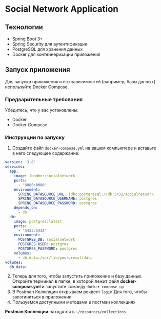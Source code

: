 # Social Network Application

## Технологии
- Spring Boot 3+
- Spring Security для аутентификации
- PostgreSQL для хранения данных
- Docker для контейнеризации приложения

## Запуск приложения

Для запуска приложения и его зависимостей (например, базы данных) используйте Docker Compose.

### Предварительные требования

Убедитесь, что у вас установлены:
- Docker
- Docker Compose

### Инструкции по запуску

1. Создайте файл `docker-compose.yml` на вашем компьютере и вставьте в него следующее содержание:

```yaml
version: '3.8'
services:
  app:
    image: ibodmer/socialnetwork
    ports:
      - "8080:8080"
    environment:
      SPRING_DATASOURCE_URL: jdbc:postgresql://db:5432/socialnetwork
      SPRING_DATASOURCE_USERNAME: postgres
      SPRING_DATASOURCE_PASSWORD: postgres
    depends_on:
      - db
  db:
    image: postgres:latest
    ports:
      - "5432:5432"
    environment:
      POSTGRES_DB: socialnetwork
      POSTGRES_USER: postgres
      POSTGRES_PASSWORD: postgres
    volumes:
      - db_data:/var/lib/postgresql/data
volumes:
  db_data:
```
2. Теперь для того, чтобы запустить приложение и базу данных. Откройте терминал в папке, в которой лежит файл **docker-compose.yml** и запустите команду `docker compose up` 
3. В Postman Коллекции открываем реквест `login` Для того, чтобы залогиниться в приложении
4. Пользуемся доступными методами в постман коллекциях

**Postman Коллекции** находятся в `~/resources/collections`